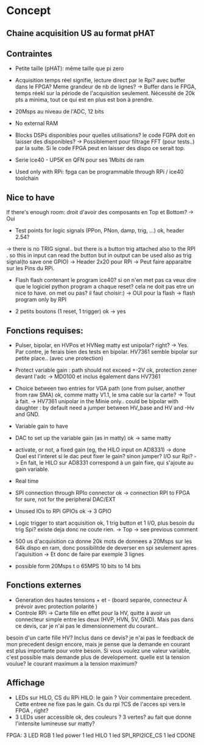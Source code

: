 # Concept

## Chaine acquisition US au format pHAT

## Contraintes

* Petite taille (pHAT): même taille que pi zero 
* Acquisition temps réel signifie, lecture direct par le Rpi? avec buffer dans le FPGA?
Meme grandeur de nb de lignes?
-> Buffer dans le FPGA, temps réekl sur la période de l'acquisition seulement. Nécessité de 20k pts a minima, tout ce qui est en plus est bon à prendre.

* 20Msps au niveau de l'ADC, 12 bits
* No external RAM 

* Blocks DSPs disponibles
pour quelles utilisations? le code FGPA doit en laisser des disponibles?
-> Possiblement pour filtrage FFT (pour tests..) par la suite. Si le code FPGA peut en laisser des dispo ce serait top.

* Serie ice40 - UP5K en QFN pour ses 1Mbits de ram
* Used only with RPi: fpga can be programmable through RPi / ice40 toolchain

## Nice to have

If there's enough room:
droit d'avoir des composants en Top et Bottom?
-> Oui
* Test points for logic signals (PPon, PNon, damp, trig, ...)
ok, header 2.54?

-> there is no TRIG signal.. but there is a button trig attached also to the RPI . so this in input can read the button but in output can be used also as trig signal(to save one GPIO)
-> Header 2x20 pour RPi
-> Peut faire apparaitre sur les Pins du RPi.

* Flash
flash contenant le program ice40?  si on n'en met pas ca veux dire que le logiciel python program a chaque reset? cela ne doit pas etre un nice to have. on met ou pas? il faut choisir:)
-> OUI pour la flash
-> flash program only by RPI

* 2 petits boutons (1 reset, 1 trigger)
ok
-> yes

## Fonctions requises:

- Pulser, bipolar, en HVPos et HVNeg
matty est unipolar? right?
-> Yes. Par contre, je ferais bien des tests en bipolar. HV7361 semble bipolar sur petite place.. (avec une protection)
- Protect variable gain : path should not exceed +-2V
ok, protection zener devant l'adc
-> MD0100 et inclus également dans HV7361
- Choice between two entries for VGA path (one from pulser, another from raw SMA)
ok, comme matty V1.1, le sma cable sur la carte?
-> Tout à fait.
-> HV7361 unipolar in the Minie only.. could be bipolar with daughter : by default need a jumper between HV_base and HV  and -Hv and GND.


- Variable gain to have
 - DAC to set up the variable gain (as in matty)
 ok
-> same matty
 - activate, or not, a fixed gain (eg, the HILO input on AD8331)
-> done
 Quel est l'interet si le dac peut fixer le gain? sinon jumper? I/O sur Rpi?
-> En fait, le HILO sur AD8331 correspond à un gain fixe, qui s'ajoute au gain variable.
- Real time
- SPI connection through RPIo connector
ok
-> connection  RPI to FPGA for sure, not for the peripheral DAC/EXT
- Unused IOs to RPi GPIOs
ok
-> 3 GPIO
- Logic trigger to start acquisition
ok, 1 trig button et 1 I/O, plus besoin du trig Spi? existe deja donc ne coute rien.
-> Top
-> see previous comment
- 500 us d'acquisition
ca donne 20k mots de donnees a 20Msps sur les 64k dispo en ram, donc possibilitde de deverser en spi seulement apres l'aquisition
-> Et donc de faire par exemple 3 lignes

- possible form 20Msps t o 65MPS 10 bits to 14 bits
## Fonctions externes

- Generation des hautes tensions + et - (board separée, connecteur Ã  prévoir avec protection polarité )
- Controle RPi
-> Carte fille en effet pour la HV, quitte à avoir un connecteur simple entre les deux (HVP, HVN, 5V, GND). Mais pas dans ce devis, car je n'ai pas le dimensionnement du courant..

besoin d'un carte fille HV? Inclus dans ce devis? je n'ai pas le feedback de mon precedent design encore, mais je pense que la demande en courant est plus importante pour votre besoin. Si vous voulez une valeur variable, c'est possible mais demande plus de developement.
quelle est la tension voulue? le courant maximum a la tension maximum?

## Affichage

- LEDs sur HILO, CS du RPi
HILO: le gain ? Voir commentaire precedent. Cette entree ne fixe pas le gain.
Cs du rpi ?CS de l'acces spi vers le FPGA , right?
- 3 LEDs user accessible
ok, des couleurs ? 3 vertes? au fait que donne l'intensite lumineuse sur matty?

FPGA: 3 LED RGB
1 led power
1 led HILO
1 led SPI_RPI2ICE_CS
1 led CDONE
